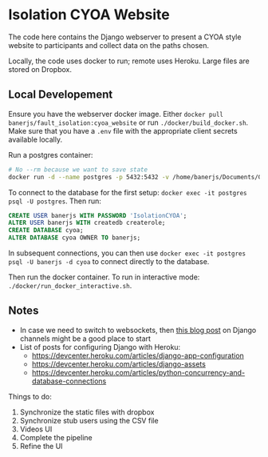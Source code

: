 # Isolation CYOA Website

The code here contains the Django webserver to present a CYOA style website to participants and collect data on the paths chosen.

Locally, the code uses docker to run; remote uses Heroku. Large files are stored on Dropbox.


## Local Developement

Ensure you have the webserver docker image. Either `docker pull banerjs/fault_isolation:cyoa_website` or run `./docker/build_docker.sh`. Make sure that you have a `.env` file with the appropriate client secrets available locally.

Run a postgres container:

```bash
# No --rm because we want to save state
docker run -d --name postgres -p 5432:5432 -v /home/banerjs/Documents/GT/Research/Data/arbitration/2019-12-09/postgres/data:/var/lib/postgresql/data postgres:11
```

To connect to the database for the first setup: `docker exec -it postgres psql -U postgres`. Then run:

```sql
CREATE USER banerjs WITH PASSWORD 'IsolationCYOA';
ALTER USER banerjs WITH createdb createrole;
CREATE DATABASE cyoa;
ALTER DATABASE cyoa OWNER TO banerjs;
```

In subsequent connections, you can then use `docker exec -it postgres psql -U banerjs -d cyoa` to connect directly to the database.

Then run the docker container. To run in interactive mode: `./docker/run_docker_interactive.sh`.


## Notes

- In case we need to switch to websockets, then [this blog post](https://blog.heroku.com/in_deep_with_django_channels_the_future_of_real_time_apps_in_django) on Django channels might be a good place to start
- List of posts for configuring Django with Heroku:
    - https://devcenter.heroku.com/articles/django-app-configuration
    - https://devcenter.heroku.com/articles/django-assets
    - https://devcenter.heroku.com/articles/python-concurrency-and-database-connections

Things to do:

1. Synchronize the static files with dropbox
1. Synchronize stub users using the CSV file
1. Videos UI
1. Complete the pipeline
1. Refine the UI
